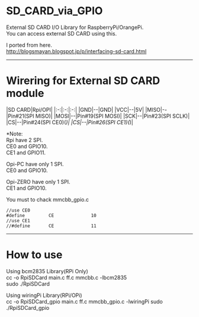 # SD_CARD_via_GPIO
External SD CARD I/O Library for RaspberryPi/OrangePi.   
You can access external SD CARD using this.   

I ported from here.   
http://blogsmayan.blogspot.jp/p/interfacing-sd-card.html   


---

# Wirering for External SD CARD module   

|SD CARD|Rpi/OPI|
|:-:|:-:|:-:|
|GND|--|GND|
|VCC|--|5V|
|MISO|--|Pin#21(SPI MISO)|
|MOSI|--|Pin#19(SPI MOSI)|
|SCK|--|Pin#23(SPI SCLK)|
|CS|--|Pin#24(SPI CE0)(*)|
|CS|--|Pin#26(SPI CE1)(*)|

\*Note:   
Rpi have 2 SPI.   
CE0 and GPIO10.   
CE1 and GPIO11.   

Opi-PC have only 1 SPI.   
CE0 and GPIO10.   

Opi-ZERO have only 1 SPI.   
CE1 and GPIO10.   

You must to chack mmcbb_gpio.c   

```
//use CE0
#define         CE              10
//use CE1
//#define       CE              11
```

---

# How to use   

Using bcm2835 Library(RPi Only)   
cc -o RpiSDCard main.c ff.c mmcbb.c -lbcm2835   
sudo ./RpiSDCard   

Using wiringPi Library(RPi/OPi)   
cc -o RpiSDCard_gpio main.c ff.c mmcbb_gpio.c -lwiringPi
sudo ./RpiSDCard_gpio   

